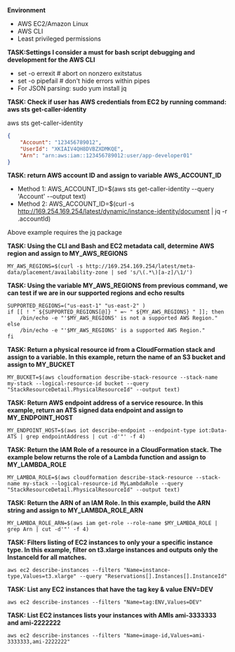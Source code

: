 **Environment**
- AWS EC2/Amazon Linux
- AWS CLI
- Least privileged permissions

**TASK:Settings I consider a must for bash script debugging and development for the AWS CLI**

- set -o errexit  # abort on nonzero exitstatus
- set -o pipefail # don't hide errors within pipes
- For JSON parsing: sudo yum install jq

**TASK: Check if user has AWS credentials from EC2 by running command: aws sts get-caller-identity**

aws sts get-caller-identity
```json
{
    "Account": "123456789012",
    "UserId": "XKIAIV4QH8DVBZXDMKQE",
    "Arn": "arn:aws:iam::123456789012:user/app-developer01"
}
```

**TASK: return AWS account ID and assign to variable AWS_ACCOUNT_ID**

- Method 1: AWS_ACCOUNT_ID=$(aws sts get-caller-identity --query 'Account' --output text)
- Method 2: AWS_ACCOUNT_ID=$(curl -s http://169.254.169.254/latest/dynamic/instance-identity/document | jq -r .accountId)

Above example requires the jq package

**TASK: Using the CLI and Bash and EC2 metadata call, determine AWS region and assign to MY_AWS_REGIONS**

```MY_AWS_REGIONS=$(curl -s http://169.254.169.254/latest/meta-data/placement/availability-zone | sed 's/\(.*\)[a-z]/\1/')```

**TASK: Using the variable MY_AWS_REGIONS from previous command, we can test if we are in our supported regions and echo results**

```
SUPPORTED_REGIONS=("us-east-1" "us-east-2" )
if [[ ! " ${SUPPORTED_REGIONS[@]} " =~ " ${MY_AWS_REGIONS} " ]]; then
    /bin/echo -e "'$MY_AWS_REGIONS' is not a supported AWS Region." 
else
    /bin/echo -e "'$MY_AWS_REGIONS' is a supported AWS Region." 
fi
```

**TASK: Return a physical resource id from a CloudFormation stack and assign to a variable. In this example, return the name of an S3 bucket and assign to MY_BUCKET**

```MY_BUCKET=$(aws cloudformation describe-stack-resource --stack-name my-stack --logical-resource-id bucket --query "StackResourceDetail.PhysicalResourceId" --output text)```

**TASK: Return AWS endpoint address of a service resource. In this example, return an ATS signed data endpoint and assign to MY_ENDPOINT_HOST**

```MY_ENDPOINT_HOST=$(aws iot describe-endpoint --endpoint-type iot:Data-ATS | grep endpointAddress | cut -d'"' -f 4)```

**TASK: Return the IAM Role of a resource in a CloudFormation stack. The example below returns the role of a Lambda function and assign to MY_LAMBDA_ROLE**

```MY_LAMBDA_ROLE=$(aws cloudformation describe-stack-resource --stack-name my-stack --logical-resource-id MyLambdaRole --query "StackResourceDetail.PhysicalResourceId" --output text)```

**TASK: Return the ARN of an IAM Role. In this example, build the ARN string and assign to MY_LAMBDA_ROLE_ARN**

```MY_LAMBDA_ROLE_ARN=$(aws iam get-role --role-name $MY_LAMBDA_ROLE | grep Arn | cut -d'"' -f 4)```

**TASK: Filters listing of EC2 instances to only your a specific instance type. In this example, filter on t3.xlarge instances and outputs only the InstanceId for all matches.**

```
aws ec2 describe-instances --filters "Name=instance-type,Values=t3.xlarge" --query "Reservations[].Instances[].InstanceId"
```
**TASK: List any EC2 instances that have the tag key & value ENV=DEV**
```
aws ec2 describe-instances --filters "Name=tag:ENV,Values=DEV"
```

**TASK: List  EC2 instances lists your instances with AMIs ami-3333333 and ami-2222222**
```
aws ec2 describe-instances --filters "Name=image-id,Values=ami-3333333,ami-2222222"
```




